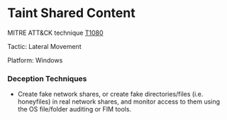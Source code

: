 # Taint Shared Content

MITRE ATT&CK technique [T1080](https://attack.mitre.org/wiki/Technique/T1080)

Tactic: Lateral Movement

Platform: Windows

### Deception Techniques
* Create fake network shares, or create fake directories/files (i.e. honeyfiles) in real network shares, and monitor access to them using the OS file/folder auditing or FIM tools.